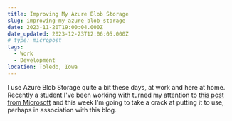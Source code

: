 ```yaml
---
title: Improving My Azure Blob Storage
slug: improving-my-azure-blob-storage
date: 2023-11-20T19:00:04.000Z
date_updated: 2023-12-23T12:06:05.000Z
# type: micropost
tags:
  - Work
  - Development
location: Toledo, Iowa
---
```


I use Azure Blob Storage quite a bit these days, at work and here at home.  Recently a student I've been working with turned my attention to [this post from Microsoft](https://learn.microsoft.com/en-us/training/modules/blob-storage-image-upload-static-web-apps/1-introduction) and this week I'm going to take a crack at putting it to use, perhaps in association with this blog.
